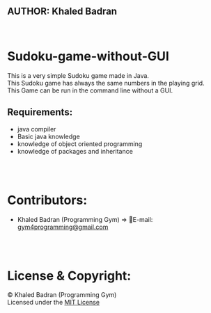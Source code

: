 
## AUTHOR: Khaled Badran
<br>


# Sudoku-game-without-GUI

This is a very simple Sudoku game made in Java.<br>
This Sudoku game has always the same numbers in the playing grid.<br>
This Game can be run in the command line without a GUI.<br>


## Requirements:

- java compiler
- Basic java knowledge
- knowledge of object oriented programming
- knowledge of packages and inheritance
<br>
<br>

# Contributors:
- Khaled Badran (Programming Gym) => 📧E-mail: <gym4programming@gmail.com>
<br>
<br>


# License & Copyright:
© Khaled Badran (Programming Gym)
<br>
Licensed under the [MIT License](LICENSE)
